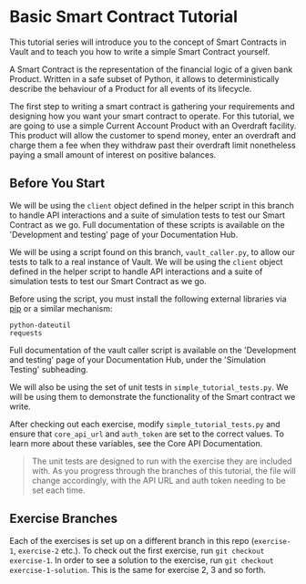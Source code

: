# Basic Smart Contract Tutorial

This tutorial series will introduce you to the concept of Smart Contracts in Vault and to teach you how to write a simple Smart Contract yourself.

A Smart Contract is the representation of the financial logic of a given bank Product. Written in a safe subset of Python, it allows to deterministically describe the behaviour of a Product for all events of its lifecycle.

The first step to writing a smart contract is gathering your requirements and designing how you want your smart contract to operate. For this tutorial, we are going to use a simple Current Account Product with an Overdraft facility. This product will allow the customer to spend money, enter an overdraft and charge them a fee when they withdraw past their overdraft limit nonetheless paying a small amount of interest on positive balances.

## Before You Start

We will be using the `client` object defined in the helper script in this branch to handle API interactions and a suite of simulation tests to test our Smart Contract as we go. Full documentation of these scripts is available on the 'Development and testing' page of your Documentation Hub.

We will be using a script found on this branch, `vault_caller.py`, to allow our tests to talk to a real instance of Vault. We will be using the `client` object defined in the helper script to handle API interactions and a suite of simulation tests to test our Smart Contract as we go.

Before using the script, you must install the following external libraries via [pip](https://pypi.org/project/pip/) or a similar mechanism:

```
python-dateutil
requests
```

Full documentation of the vault caller script is available on the 'Development and testing' page of your Documentation Hub, under the 'Simulation Testing' subheading.

We will also be using the set of unit tests in `simple_tutorial_tests.py`. We will be using them to demonstrate the functionality of the Smart contract we write.

After checking out each exercise, modify `simple_tutorial_tests.py` and ensure that `core_api_url` and `auth_token` are set to the correct values. To learn more about these variables, see the Core API Documentation.

> The unit tests are designed to run with the exercise they are included with. As you progress through the branches of this tutorial, the file will change accordingly, with the API URL and auth token needing to be set each time.

## Exercise Branches

Each of the exercises is set up on a different branch in this repo (`exercise-1`, `exercise-2` etc.). To check out the first exercise, run `git checkout exercise-1`. In order to see a solution to the exercise, run `git checkout exercise-1-solution`. This is the same for exercise 2, 3 and so forth.
